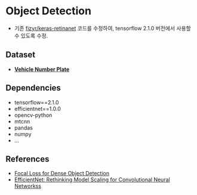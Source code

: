 # Object Detection
* 기존 [fizyr/keras-retinanet](https://github.com/fizyr/keras-retinanet) 코드를 수정하여, tensorflow 2.1.0 버전에서 사용할 수 있도록 수정.

## Dataset
- **[Vehicle Number Plate](https://www.kaggle.com/dataturks/vehicle-number-plate-detection)**

##  Dependencies
* tensorflow==2.1.0
* efficientnet==1.0.0
* opencv-python
* mtcnn
* pandas
* numpy
* ...
## References
* [Focal Loss for Dense Object Detection](https://arxiv.org/pdf/1708.02002.pdf)
* [EfficientNet: Rethinking Model Scaling for Convolutional Neural Networkss](https://arxiv.org/pdf/1905.11946.pdf)